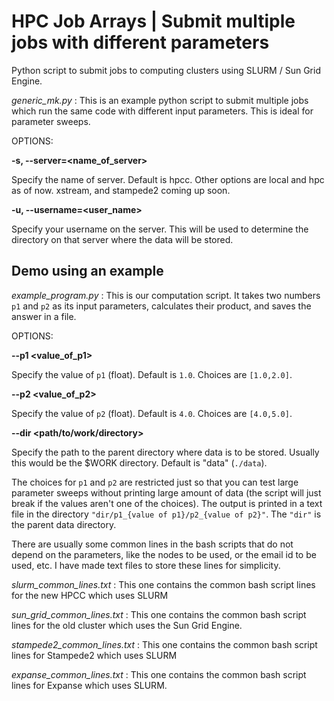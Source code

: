 # HPC Job Arrays | Submit multiple jobs with different parameters
Python script to submit jobs to computing clusters using SLURM / Sun Grid Engine.

*generic_mk.py* : This is an example python script to submit multiple jobs which run the same code with different input parameters. This is ideal for parameter sweeps.

OPTIONS:

**-s, --server=<name_of_server>**

Specify the name of server. Default is hpcc. Other options are local and hpc as of now. xstream, and stampede2 coming up soon.

**-u, --username=<user_name>**

Specify your username on the server. This will be used to determine the directory on that server where the data will be stored.

## Demo using an example

*example_program.py* : This is our computation script. It takes two numbers `p1` and `p2` as its input parameters, calculates their product, and saves the answer in a file.

OPTIONS:

**--p1 <value_of_p1>**

Specify the value of `p1` (float). Default is `1.0`. Choices are `[1.0,2.0]`.

**--p2 <value_of_p2>**

Specify the value of `p2` (float). Default is `4.0`. Choices are `[4.0,5.0]`.

**--dir <path/to/work/directory>**

Specify the path to the parent directory where data is to be stored. Usually this would be the $WORK directory. Default is "data" (`./data`).

 The choices for `p1` and `p2` are restricted just so that you can test large parameter sweeps without printing large amount of data (the script will just break if the values aren't one of the choices). The output is printed in a text file in the directory `"dir/p1_{value of p1}/p2_{value of p2}"`. The `"dir"` is the parent data directory.


There are usually some common lines in the bash scripts that do not depend on the parameters, like the nodes to be used, or the email id to be used, etc. I have made text files to store these lines for simplicity.

*slurm_common_lines.txt* : This one contains the common bash script lines for the new HPCC which uses SLURM

*sun_grid_common_lines.txt* : This one contains the common bash script lines for the old cluster which uses the Sun Grid Engine.

*stampede2_common_lines.txt* : This one contains the common bash script lines for Stampede2 which uses SLURM

*expanse_common_lines.txt* : This one contains the common bash script lines for Expanse which uses SLURM.
